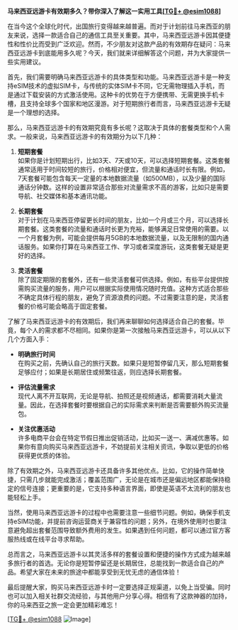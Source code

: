 **马来西亚远游卡有效期多久？带你深入了解这一实用工具[[TG💪+ @esim1088](https://t.me/s/esim1088)]**

在当今这个全球化时代，出国旅行变得越来越普遍。而对于计划前往马来西亚的朋友来说，选择一款适合自己的通信工具至关重要。其中，马来西亚远游卡因其便捷性和性价比而受到广泛欢迎。然而，不少朋友对这款产品的有效期存在疑问：马来西亚远游卡到底能用多久呢？今天，我们就来详细解答这个问题，并为大家提供一些实用建议。

首先，我们需要明确马来西亚远游卡的具体类型和功能。马来西亚远游卡是一种支持eSIM技术的虚拟SIM卡，与传统的实体SIM卡不同，它无需物理插入手机，而是通过下载安装的方式激活使用。这种卡的优势在于方便携带、无需更换手机卡槽，且支持全球多个国家和地区漫游。对于短期旅行者而言，马来西亚远游卡无疑是一个理想的选择。

那么，马来西亚远游卡的有效期究竟有多长呢？这取决于具体的套餐类型和个人需求。一般来说，马来西亚远游卡的有效期分为以下几种：

1. **短期套餐**  
   如果你是计划短期出行，比如3天、7天或10天，可以选择短期套餐。这类套餐通常适用于时间较短的旅行，价格相对便宜，但流量和通话时长有限。例如，7天套餐可能包含每天一定量的本地数据流量（如500MB），以及少量的国际通话分钟数。这样的设置非常适合那些对流量需求不高的游客，比如只是需要导航、社交媒体和基本通讯功能。

2. **长期套餐**  
   对于计划在马来西亚停留更长时间的朋友，比如一个月或三个月，可以选择长期套餐。这类套餐的流量和通话时长更为充裕，能够满足日常使用的需要。以一个月套餐为例，可能会提供每月5GB的本地数据流量，以及无限制的国内通话服务。如果你打算在马来西亚工作、学习或者深度游玩，这类套餐无疑是更好的选择。

3. **灵活套餐**  
   除了固定期限的套餐外，还有一些灵活套餐可供选择。例如，有些平台提供按需购买流量的服务，用户可以根据实际使用情况随时充值。这种方式适合那些不确定具体行程的朋友，避免了资源浪费的问题。不过需要注意的是，灵活套餐的价格可能会略高于固定套餐。

了解了马来西亚远游卡的有效期后，我们再来聊聊如何选择适合自己的套餐。毕竟，每个人的需求都不尽相同。如果你是第一次接触马来西亚远游卡，可以从以下几个方面入手：

- **明确旅行时间**  
  在购买之前，先确认自己的旅行天数。如果只是短暂停留几天，那么短期套餐足够应付；如果是长期居住或频繁往返，则应选择长期套餐。

- **评估流量需求**  
  现代人离不开互联网，无论是导航、拍照还是视频通话，都需要消耗大量流量。因此，在选择套餐时要根据自己的实际需求来判断是否需要额外购买流量包。

- **关注优惠活动**  
  许多电商平台会在特定节假日推出促销活动，比如买一送一、满减优惠等。如果你有意向购买马来西亚远游卡，不妨提前关注相关资讯，争取以更低的价格获得更优质的体验。

除了有效期之外，马来西亚远游卡还具备许多其他优点。比如，它的操作简单快捷，只需几步就能完成激活；覆盖范围广，无论是在城市还是偏远地区都能保持稳定的信号连接；更重要的是，它支持多种语言界面，即使是英语不太流利的朋友也能轻松上手。

当然，使用马来西亚远游卡的过程中也需要注意一些细节问题。例如，确保手机支持eSIM功能，并提前咨询运营商关于兼容性的问题；另外，在境外使用时也要注意避免超出套餐范围导致额外费用的发生。如果遇到任何问题，都可以通过官方客服热线或在线平台寻求帮助。

总而言之，马来西亚远游卡以其灵活多样的套餐设置和便捷的操作方式成为越来越多旅行者的首选。无论你是短暂停留还是长期居住，总能找到一款适合自己的产品。希望大家在未来的旅途中都能享受到无忧无虑的通信体验！  

最后提醒大家，购买马来西亚远游卡时一定要选择正规渠道，以免上当受骗。同时也可以加入相关社群交流经验，与其他用户分享心得。相信有了这款神器的加持，你的马来西亚之旅一定会更加精彩难忘！

[[TG💪+ @esim1088](https://t.me/s/esim1088) ![Image](https://i.postimg.cc/4NQfJmqS/Snipaste-2025-05-13-00-14-12.png)]